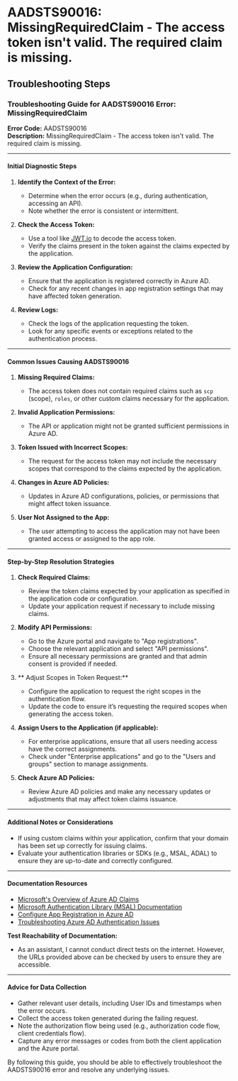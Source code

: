 
# AADSTS90016: MissingRequiredClaim - The access token isn't valid. The required claim is missing.


## Troubleshooting Steps
### Troubleshooting Guide for AADSTS90016 Error: MissingRequiredClaim

**Error Code:** AADSTS90016  
**Description:** MissingRequiredClaim - The access token isn't valid. The required claim is missing.

---

#### Initial Diagnostic Steps

1. **Identify the Context of the Error:**
   - Determine when the error occurs (e.g., during authentication, accessing an API).
   - Note whether the error is consistent or intermittent.

2. **Check the Access Token:**
   - Use a tool like [JWT.io](https://jwt.io/) to decode the access token.
   - Verify the claims present in the token against the claims expected by the application.

3. **Review the Application Configuration:**
   - Ensure that the application is registered correctly in Azure AD.
   - Check for any recent changes in app registration settings that may have affected token generation.

4. **Review Logs:**
   - Check the logs of the application requesting the token.
   - Look for any specific events or exceptions related to the authentication process.

---

#### Common Issues Causing AADSTS90016

1. **Missing Required Claims:**
   - The access token does not contain required claims such as `scp` (scope), `roles`, or other custom claims necessary for the application.

2. **Invalid Application Permissions:**
   - The API or application might not be granted sufficient permissions in Azure AD.

3. **Token Issued with Incorrect Scopes:**
   - The request for the access token may not include the necessary scopes that correspond to the claims expected by the application.

4. **Changes in Azure AD Policies:**
   - Updates in Azure AD configurations, policies, or permissions that might affect token issuance.

5. **User Not Assigned to the App:**
   - The user attempting to access the application may not have been granted access or assigned to the app role.

---

#### Step-by-Step Resolution Strategies

1. **Check Required Claims:**
   - Review the token claims expected by your application as specified in the application code or configuration.
   - Update your application request if necessary to include missing claims.

2. **Modify API Permissions:**
   - Go to the Azure portal and navigate to "App registrations".
   - Choose the relevant application and select "API permissions".
   - Ensure all necessary permissions are granted and that admin consent is provided if needed.

3. ** Adjust Scopes in Token Request:**
   - Configure the application to request the right scopes in the authentication flow.
   - Update the code to ensure it’s requesting the required scopes when generating the access token.

4. **Assign Users to the Application (if applicable):**
   - For enterprise applications, ensure that all users needing access have the correct assignments.
   - Check under "Enterprise applications" and go to the "Users and groups" section to manage assignments.

5. **Check Azure AD Policies:**
   - Review Azure AD policies and make any necessary updates or adjustments that may affect token claims issuance.

---

#### Additional Notes or Considerations

- If using custom claims within your application, confirm that your domain has been set up correctly for issuing claims.
- Evaluate your authentication libraries or SDKs (e.g., MSAL, ADAL) to ensure they are up-to-date and correctly configured.

---

#### Documentation Resources

- [Microsoft's Overview of Azure AD Claims](https://docs.microsoft.com/en-us/azure/active-directory/develop/active-directory-claims)
- [Microsoft Authentication Library (MSAL) Documentation](https://docs.microsoft.com/en-us/azure/active-directory/develop/msal-overview)
- [Configure App Registration in Azure AD](https://learn.microsoft.com/en-us/azure/active-directory/develop/quickstart-register-app)
- [Troubleshooting Azure AD Authentication Issues](https://learn.microsoft.com/en-us/azure/active-directory/develop/troubleshoot-authentication)

**Test Reachability of Documentation:**
- As an assistant, I cannot conduct direct tests on the internet. However, the URLs provided above can be checked by users to ensure they are accessible.

---

#### Advice for Data Collection

- Gather relevant user details, including User IDs and timestamps when the error occurs.
- Collect the access token generated during the failing request.
- Note the authorization flow being used (e.g., authorization code flow, client credentials flow).
- Capture any error messages or codes from both the client application and the Azure portal.

By following this guide, you should be able to effectively troubleshoot the AADSTS90016 error and resolve any underlying issues.